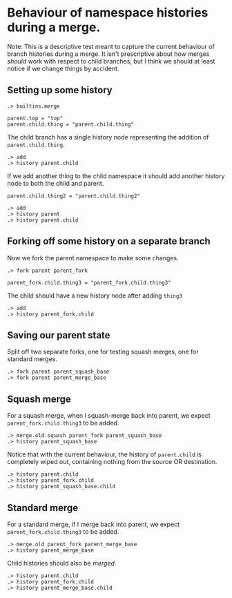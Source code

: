 # Behaviour of namespace histories during a merge.

Note: This is a descriptive test meant to capture the current behaviour of
branch histories during a merge.
It isn't prescriptive about how merges _should_ work with respect to child branches,
but I think we should at least notice if we change things by accident.


## Setting up some history

```ucm:hide
.> builtins.merge
```

```unison:hide
parent.top = "top"
parent.child.thing = "parent.child.thing"
```

The child branch has a single history node representing the addition of `parent.child.thing`.

```ucm
.> add
.> history parent.child
```

If we add another thing to the child namespace it should add another history node to both the child and parent.

```unison:hide
parent.child.thing2 = "parent.child.thing2"
```

```ucm
.> add
.> history parent
.> history parent.child
```

## Forking off some history on a separate branch

Now we fork the parent namespace to make some changes.

```ucm
.> fork parent parent_fork
```

```unison:hide
parent_fork.child.thing3 = "parent_fork.child.thing3"
```

The child should have a new history node after adding `thing3`

```ucm
.> add
.> history parent_fork.child
```

## Saving our parent state

Split off two separate forks, one for testing squash merges, one for standard merges.

```ucm:hide
.> fork parent parent_squash_base
.> fork parent parent_merge_base
```

## Squash merge

For a squash merge, when I squash-merge back into parent, we expect `parent_fork.child.thing3` to be added.

```ucm
.> merge.old.squash parent_fork parent_squash_base
.> history parent_squash_base
```

Notice that with the current behaviour, the history of `parent.child` is completely wiped out, containing nothing from the source OR destination.

```ucm
.> history parent.child
.> history parent_fork.child
.> history parent_squash_base.child
```

## Standard merge

For a standard merge, if I merge back into parent, we expect `parent_fork.child.thing3` to be added.

```ucm
.> merge.old parent_fork parent_merge_base
.> history parent_merge_base
```

Child histories should also be *merged*.

```ucm
.> history parent.child
.> history parent_fork.child
.> history parent_merge_base.child
```
